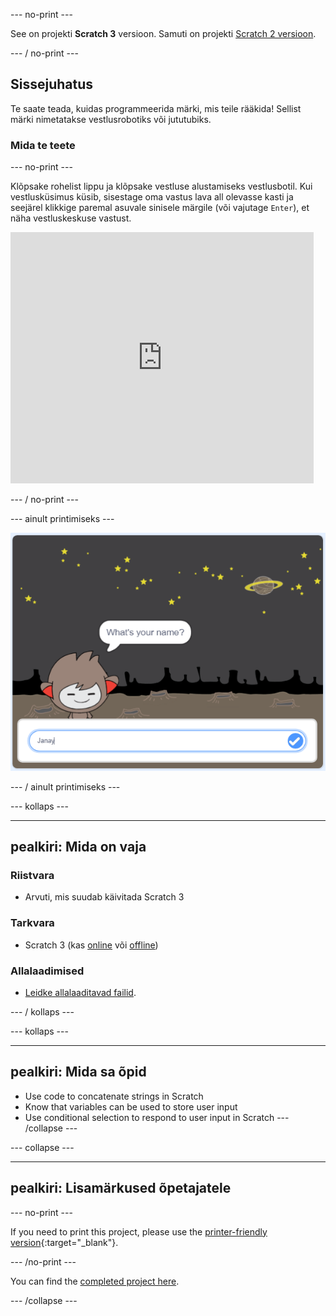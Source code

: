 \--- no-print \---

See on projekti **Scratch 3** versioon. Samuti on projekti [Scratch 2 versioon](https://projects.raspberrypi.org/en/projects/chatbot-scratch2).

\--- / no-print \---

## Sissejuhatus

Te saate teada, kuidas programmeerida märki, mis teile rääkida! Sellist märki nimetatakse vestlusrobotiks või jututubiks.

### Mida te teete

\--- no-print \---

Klõpsake rohelist lippu ja klõpsake vestluse alustamiseks vestlusbotil. Kui vestlusküsimus küsib, sisestage oma vastus lava all olevasse kasti ja seejärel klikkige paremal asuvale sinisele märgile (või vajutage `Enter`), et näha vestluskeskuse vastust.

<div class="scratch-preview">
  <iframe allowtransparency="true" width="485" height="402" src="https://scratch.mit.edu/projects/embed/248864190/?autostart=false" 
  frameborder="0" scrolling="no"></iframe>
</div>

\--- / no-print \---

\--- ainult printimiseks \---

![täielik projekt](images/chatbot-preview.png)

\--- / ainult printimiseks \---

\--- kollaps \---

* * *

## pealkiri: Mida on vaja

### Riistvara

- Arvuti, mis suudab käivitada Scratch 3

### Tarkvara

- Scratch 3 (kas [online](https://rpf.io/scratchon) või [offline](https://rpf.io/scratchoff))

### Allalaadimised

- [Leidke allalaaditavad failid](http://rpf.io/p/en/chatbot-go).

\--- / kollaps \---

\--- kollaps \---

* * *

## pealkiri: Mida sa õpid

- Use code to concatenate strings in Scratch
- Know that variables can be used to store user input
- Use conditional selection to respond to user input in Scratch \--- /collapse \---

\--- collapse \---

* * *

## pealkiri: Lisamärkused õpetajatele

\--- no-print \---

If you need to print this project, please use the [printer-friendly version](https://projects.raspberrypi.org/en/projects/chatbot/print){:target="_blank"}.

\--- /no-print \---

You can find the [completed project here](http://rpf.io/p/en/chatbot-get).

\--- /collapse \---